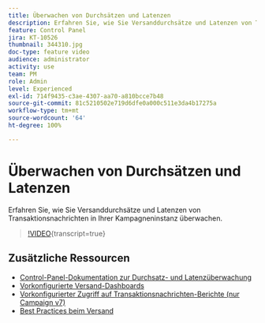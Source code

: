 ```yaml
---
title: Überwachen von Durchsätzen und Latenzen
description: Erfahren Sie, wie Sie Versanddurchsätze und Latenzen von Transaktionsnachrichten in Ihrer Kampagneninstanz überwachen.
feature: Control Panel
jira: KT-10526
thumbnail: 344310.jpg
doc-type: feature video
audience: administrator
activity: use
team: PM
role: Admin
level: Experienced
exl-id: 714f9435-c3ae-4307-aa70-a810bcce7b48
source-git-commit: 81c5210502e719d6dfe0a000c511e3da4b17275a
workflow-type: tm+mt
source-wordcount: '64'
ht-degree: 100%

---
```


# Überwachen von Durchsätzen und Latenzen

Erfahren Sie, wie Sie Versanddurchsätze und Latenzen von Transaktionsnachrichten in Ihrer Kampagneninstanz überwachen.

>[!VIDEO](https://video.tv.adobe.com/v/3444746/?learn=on&captions=ger){transcript=true}

## Zusätzliche Ressourcen

* [Control-Panel-Dokumentation zur Durchsatz- und Latenzüberwachung](https://experienceleague.adobe.com/docs/control-panel/using/performance-monitoring/thoughputs-latencies.html?lang=de#)
* [Vorkonfigurierte Versand-Dashboards](https://experienceleague.adobe.com/docs/campaign-classic/using/sending-messages/monitoring-deliveries/delivery-dashboard.html?lang=de)
* [Vorkonfigurierter Zugriff auf Transaktionsnachrichten-Berichte (nur Campaign v7)](https://experienceleague.adobe.com/docs/campaign-classic/using/transactional-messaging/reports/about-transactional-messaging-reports.html?lang=de)
* [Best Practices beim Versand](https://experienceleague.adobe.com/docs/campaign-standard/using/communication-channels/delivery-bestpractices/delivery-best-practices.html?lang=de)
